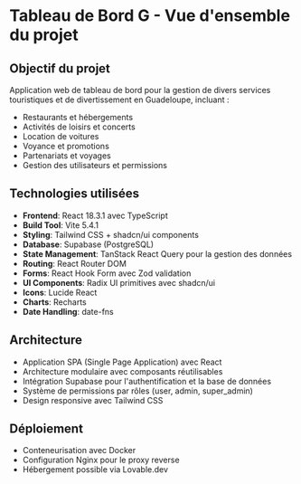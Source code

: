 # Tableau de Bord G - Vue d'ensemble du projet

## Objectif du projet
Application web de tableau de bord pour la gestion de divers services touristiques et de divertissement en Guadeloupe, incluant :
- Restaurants et hébergements
- Activités de loisirs et concerts
- Location de voitures
- Voyance et promotions
- Partenariats et voyages
- Gestion des utilisateurs et permissions

## Technologies utilisées
- **Frontend**: React 18.3.1 avec TypeScript
- **Build Tool**: Vite 5.4.1
- **Styling**: Tailwind CSS + shadcn/ui components
- **Database**: Supabase (PostgreSQL)
- **State Management**: TanStack React Query pour la gestion des données
- **Routing**: React Router DOM
- **Forms**: React Hook Form avec Zod validation
- **UI Components**: Radix UI primitives avec shadcn/ui
- **Icons**: Lucide React
- **Charts**: Recharts
- **Date Handling**: date-fns

## Architecture
- Application SPA (Single Page Application) avec React
- Architecture modulaire avec composants réutilisables
- Intégration Supabase pour l'authentification et la base de données
- Système de permissions par rôles (user, admin, super_admin)
- Design responsive avec Tailwind CSS

## Déploiement
- Conteneurisation avec Docker
- Configuration Nginx pour le proxy reverse
- Hébergement possible via Lovable.dev